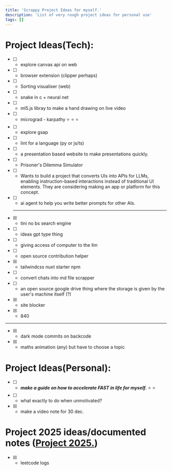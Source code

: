 ```yaml
---
title: 'Scrappy Project Ideas for myself.'
description: 'List of very rough project ideas for personal use'
tags: []
---
```


# Project Ideas(Tech):

- [ ] - explore canvas api on web

- [ ] - browser extension (clipper perhaps)

- [ ] - Sorting visualiser (web)

- [ ] - snake in c + neural net 

- [ ] - ml5.js libray to make a hand drawing on live video

- [ ] - micrograd - karpathy :star: :star: :star:

- [ ] - explore gsap

- [ ] - lint for a language (py or js/ts)

- [ ] - a presentation based website to make presentations quickly.

- [ ] - Prisoner's Dilemma Simulator 

- [ ] - Wants to build a project that converts UIs into APIs for LLMs, enabling instruction-based interactions instead of traditional UI elements. They are considering making an app or platform for this concept.

- [ ] - ai agent to help you write better prompts for other AIs.

  ---

- [x] - tini no bs search engine
- [ ] - ideas gpt type thing
- [ ] - giving access of computer to the llm
- [ ] - open source contribution helper
- [x] - tailwindcss nuxt starter npm
- [ ] - convert chats into md file scrapper
- [ ] - an open source google drive thing where the storage is given by the user's machine itself (?)
- [x] - site blocker 
- [x] - 840
---

- [x] - dark mode commits on backcode
- [x] - maths animation (any) but have to choose a topic

# Project Ideas(Personal):

- [ ] - ***make a guide on how to accelerate FAST in life for myself.*** :star: :star: 
- [ ] - what exactly to do when unmotivated?
- [x] - make a video note for 30 dec.

# Project 2025 ideas/documented notes ([Project 2025.](https://project2025-alpha.vercel.app/))

- [x] - leetcode logs
